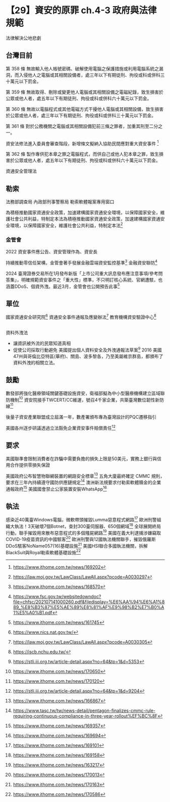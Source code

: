 # 【29】資安的原罪 ch.4-3 政府與法律規範
法律解決公地悲劇

## 台灣目前
第 358 條
無故輸入他人帳號密碼、破解使用電腦之保護措施或利用電腦系統之漏洞，而入侵他人之電腦或其相關設備者，處三年以下有期徒刑、拘役或科或併科三十萬元以下罰金。

第 359 條
無故取得、刪除或變更他人電腦或其相關設備之電磁紀錄，致生損害於公眾或他人者，處五年以下有期徒刑、拘役或科或併科六十萬元以下罰金。

第 360 條
無故以電腦程式或其他電磁方式干擾他人電腦或其相關設備，致生損害於公眾或他人者，處三年以下有期徒刑、拘役或科或併科三十萬元以下罰金。

第 361 條
對於公務機關之電腦或其相關設備犯前三條之罪者，加重其刑至二分之一。

資安法修法進入委員會審查階段，新增條文擬納入協助民間應對重大資安事件 [^1]

第 362 條
製作專供犯本章之罪之電腦程式，而供自己或他人犯本章之罪，致生損害於公眾或他人者，處五年以下有期徒刑、拘役或科或併科六十萬元以下罰金。

資通安全管理法

## 勒索
法務部調查局 內政部刑事警察局 勒索軟體報案專用窗口

為積極推動國家資通安全政策，加速建構國家資通安全環境，以保障國家安全，維護社會公共利益，特制定本法為積極推動國家資通安全政策，加速建構國家資通安全環境，以保障國家安全，維護社會公共利益，特制定本法[^18]

### 金管會
2022 資安事件應公告、資安管理作為、資安長

持續推動零信任架構，金管會著手發展金融雲端資安監控基準[^15]
金融資安聯防[^16]

2024 臺灣證券交易所在1月發布新版「上市公司重大訊息發布應注意事項/參考問答集」，明確規範資安事件之「重大性」標準，不只明訂核心系統、官網遭駭，也涵蓋DDoS、個資外洩。最近3月，金管會也公開預告此事[^17]

## 單位
國家資通安全研究院[^19]
資通安全事件通報及應變辦法[^20]
教育機構資安驗證中心[^21]


##
資料外洩法
- 讓資訊被外流的民眾知道真相
- 促使公司採取行動避免
美國提出個人資料安全及外洩通報法草案[^23]
2016 美國47州與哥倫比亞特區(華府)、關島、波多黎各，乃至美屬維京群島，都頒布了資料外洩的相關立法。

## 鼓勵
數發部將強化醫療領域關鍵基礎設施資安，衛福部擬為中小型醫療機構建立區域聯防機制[^10]
資安院接手TWCERT/CC維運，號召4千家企業，共築臺灣數位韌性新防線[^13]

後量子資安產業聯盟成立屆滿一年，數產署頒布專為臺灣設計的PQC遷移指引

美國各州逐步研議透過立法豁免企業資安事件賠償責任[^22]
## 要求

美國聯準會限制消費者在詐騙中需要負擔的損失上限是50美元，實務上銀行與信用合作提供零損失保證

美國政府公布智慧物聯網裝置的網路安全標章[^9]
五角大廈最終確定 CMMC 規則，要求在三年內持續遵守國防供應鏈規定[^12]
澳洲新法規要求付勒索軟體贖金的企業通報政府[^5]
美國國會禁止公家裝置安裝WhatsApp[^6]


## 執法
感染近40萬臺Windows電腦，微軟帶頭摧毀Lumma惡意程式網路[^2]
歐洲刑警組織大執法！3天破壞7個Botnet，查封300臺伺服器、650個網域[^3]
全球展開終局行動，聯手摧毀用來散布惡意程式的多個殭屍網路[^4]
美國在義大利逮捕涉嫌竊取COVID-19疫苗資訊的中國駭客[^7]
歐洲刑警與12國執法機關聯手，摧毀俄羅斯DDoS駭客NoName057(16)基礎設施[^8]
美國HSI聯合多國執法機關，拆解BlackSuit與Royal勒索軟體基礎設施[^11]

[^1]: https://www.ithome.com.tw/news/169202
[^2]: https://www.ithome.com.tw/news/169101
[^3]: https://www.ithome.com.tw/news/169158
[^4]: https://www.ithome.com.tw/news/163217
[^5]: https://www.ithome.com.tw/news/169357
[^6]: https://www.ithome.com.tw/news/169694
[^7]: https://www.ithome.com.tw/news/170013
[^8]: https://www.ithome.com.tw/news/170163
[^9]: https://www.ithome.com.tw/news/166867
[^10]: https://www.ithome.com.tw/news/170650
[^11]: https://www.ithome.com.tw/news/170586
[^12]: https://www.tasc.tw/tw/news-detail/pentagon-finalizes-cmmc-rule-requiring-continuous-compliance-in-three-year-rollout%EF%BC%8F
[^13]: https://www.ithome.com.tw/news/170120
[^14]: https://www.ithome.com.tw/news/168481
[^15]: https://www.ithome.com.tw/news/168570
[^16]: https://www.fsc.gov.tw/websitedowndoc?file=chfsc/202107141000260.pdf&filedisplay=%E6%AA%94%E6%A1%889_%E8%B3%87%E5%AE%89%E8%81%AF%E9%98%B2%E7%B0%A1%E5%A0%B1.pdf
[^17]: https://www.ithome.com.tw/news/161745
[^18]: https://law.moj.gov.tw/LawClass/LawAll.aspx?pcode=A0030297
[^19]: https://www.nics.nat.gov.tw/
[^20]: https://law.moj.gov.tw/LawClass/LawAll.aspx?pcode=A0030305
[^21]: https://iscb.nchu.edu.tw/
[^22]: https://stli.iii.org.tw/article-detail.aspx?no=64&tp=1&d=9204
[^23]: https://stli.iii.org.tw/article-detail.aspx?no=64&tp=1&d=5353
